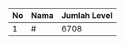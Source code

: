 | No | Nama            | Jumlah Level |
|----|-----------------|--------------|
| 1  | #    |    6708        |
